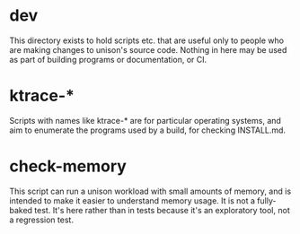 # dev

This directory exists to hold scripts etc. that are useful only to
people who are making changes to unison's source code.  Nothing in
here may be used as part of building programs or documentation, or CI.

#  ktrace-*

Scripts with names like ktrace-* are for particular operating systems,
and aim to enumerate the programs used by a build, for checking
INSTALL.md.

# check-memory

This script can run a unison workload with small amounts of memory,
and is intended to make it easier to understand memory usage.  It is
not a fully-baked test.  It's here rather than in tests because it's
an exploratory tool, not a regression test.

